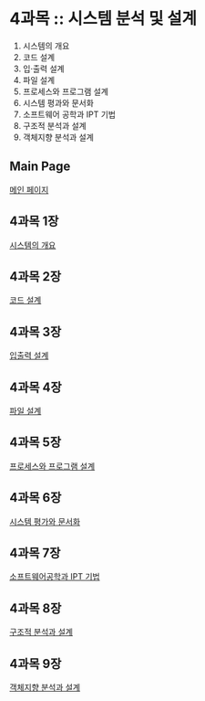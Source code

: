 # 4과목 :: 시스템 분석 및 설계
1. 시스템의 개요
2. 코드 설계
3. 입·출력 설계
4. 파일 설계
5. 프로세스와 프로그램 설계
6. 시스템 평과와 문서화
7. 소프트웨어 공학과 IPT 기법
8. 구조적 분석과 설계
9. 객체지향 분석과 설계


## Main Page
[메인 페이지](https://github.com/JuNijen/Industrial-Engineer-Information-Processing/wiki/0_Main-Page)

## 4과목 1장
[시스템의 개요](https://github.com/JuNijen/Industrial-Engineer-Information-Processing/wiki/4%EA%B3%BC%EB%AA%A9_1%EC%9E%A5_%EC%8B%9C%EC%8A%A4%ED%85%9C%EC%9D%98-%EA%B0%9C%EC%9A%94)

## 4과목 2장 
[코드 설계](https://github.com/JuNijen/Industrial-Engineer-Information-Processing/wiki/4%EA%B3%BC%EB%AA%A9_2%EC%9E%A5_%EC%BD%94%EB%93%9C-%EC%84%A4%EA%B3%84)

## 4과목 3장
[입출력 설계](https://github.com/JuNijen/Industrial-Engineer-Information-Processing/wiki/4%EA%B3%BC%EB%AA%A9_3%EC%9E%A5_%EC%9E%85%EC%B6%9C%EB%A0%A5-%EC%84%A4%EA%B3%84)

## 4과목 4장
[파일 설계](https://github.com/JuNijen/Industrial-Engineer-Information-Processing/wiki/4%EA%B3%BC%EB%AA%A9_4%EC%9E%A5_%ED%8C%8C%EC%9D%BC-%EC%84%A4%EA%B3%84)

## 4과목 5장
[프로세스와 프로그램 설계](https://github.com/JuNijen/Industrial-Engineer-Information-Processing/wiki/4%EA%B3%BC%EB%AA%A9_5%EC%9E%A5_%ED%94%84%EB%A1%9C%EC%84%B8%EC%8A%A4%EC%99%80-%ED%94%84%EB%A1%9C%EA%B7%B8%EB%9E%A8-%EC%84%A4%EA%B3%84)

## 4과목 6장
[시스템 평가와 문서화](https://github.com/JuNijen/Industrial-Engineer-Information-Processing/wiki/4%EA%B3%BC%EB%AA%A9_6%EC%9E%A5_%EC%8B%9C%EC%8A%A4%ED%85%9C_%ED%8F%89%EA%B0%80%EC%99%80_%EB%AC%B8%EC%84%9C%ED%99%94)

## 4과목 7장
[소프트웨어공학과 IPT 기법](https://github.com/JuNijen/Industrial-Engineer-Information-Processing/wiki/4%EA%B3%BC%EB%AA%A9_6%EC%9E%A5_%EC%8B%9C%EC%8A%A4%ED%85%9C_%ED%8F%89%EA%B0%80%EC%99%80_%EB%AC%B8%EC%84%9C%ED%99%94)

## 4과목 8장
[구조적 분석과 설계](https://github.com/JuNijen/Industrial-Engineer-Information-Processing/wiki/4%EA%B3%BC%EB%AA%A9_8%EC%9E%A5_%EA%B5%AC%EC%A1%B0%EC%A0%81-%EB%B6%84%EC%84%9D%EA%B3%BC-%EC%84%A4%EA%B3%84)

## 4과목 9장
[객체지향 분석과 설계](https://github.com/JuNijen/Industrial-Engineer-Information-Processing/wiki/4%EA%B3%BC%EB%AA%A9_9%EC%9E%A5_%EA%B0%9D%EC%B2%B4%EC%A7%80%ED%96%A5-%EB%B6%84%EC%84%9D%EA%B3%BC-%EC%84%A4%EA%B3%84)